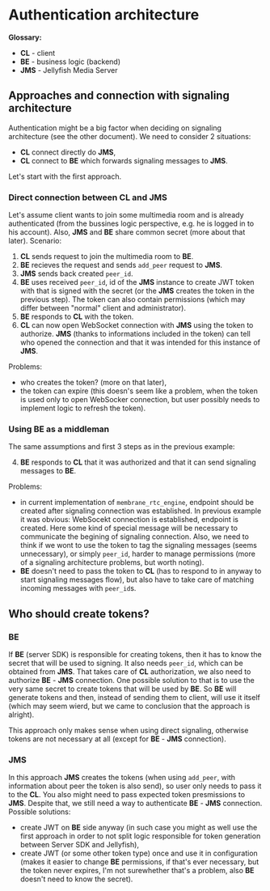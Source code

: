 # Authentication architecture

**Glossary:**

- **CL** - client
- **BE** - business logic (backend)
- **JMS** - Jellyfish Media Server

## Approaches and connection with signaling architecture

Authentication might be a big factor when deciding on signaling architecture (see the other document). We need to consider 2 situations:

- **CL** connect directly do **JMS**,
- **CL** connect to **BE** which forwards signaling messages to **JMS**.

Let's start with the first approach.

### Direct connection between **CL** and **JMS**

Let's assume client wants to join some multimedia room and is already authenticated (from the bussines logic perspective, e.g. he is logged in to his account).
Also, **JMS** and **BE** share common secret (more about that later).
Scenario:

1) **CL** sends request to join the multimedia room to **BE**.
2) **BE** recieves the request and sends `add_peer` request to **JMS**.
3) **JMS** sends back created `peer_id`.
4) **BE** uses received `peer_id`, id of the **JMS** instance to create JWT token with that is signed with the secret (or the **JMS** creates the token in the previous step).
The token can also contain permissions (which may differ between "normal" client and administrator).
5) **BE** responds to **CL** with the token.
6) **CL** can now open WebSocket connection with **JMS** using the token to authorize. **JMS** (thanks to informations included in the token)
can tell who opened the connection and that it was intended for this instance of **JMS**.

Problems:

- who creates the token? (more on that later),
- the token can expire (this doesn's seem like a problem, when the token is used only to open WebSocker connection, but user possibly needs to implement logic to refresh the token).

### Using **BE** as a middleman

The same assumptions and first 3 steps as in the previous example:

4) **BE** responds to **CL** that it was authorized and that it can send signaling messages to **BE**.

Problems:

- in current implementation of `membrane_rtc_engine`, endpoint should be created after signaling connection was established. In previous example it was obvious:
WebSocekt connection is established, endpoint is created. Here some kind of special message will be necessary to communicate the begining of signaling connection. Also, we need
to think if we wont to use the token to tag the signaling messages (seems unnecessary), or simply `peer_id`, harder to manage permissions
(more of a signaling architecture problems, but worth noting).
- **BE** doesn't need to pass the token to **CL** (has to respond to in anyway to start signaling messages flow), but also have to take care of matching incoming messages with `peer_id`s.

## Who should create tokens?

### **BE**

If **BE** (server SDK) is responsible for creating tokens, then it has to know the secret that will be used to signing. It also needs `peer_id`, which can be obtained from **JMS**. That takes care of **CL** authorization, we also need to authorize **BE** - **JMS** connection. One possible solution to that is to use the very same secret to create tokens that will be used by **BE**. So **BE** will generate tokens and then, instead of sending them to client, will use it itself (which may seem wierd, but we came to conclusion that the approach is alright).

This approach only makes sense when using direct signaling, otherwise tokens are not necessary at all (except for **BE** - **JMS** connection).

### **JMS**

In this approach **JMS** creates the tokens (when using `add_peer`, with information about peer the token is also send), so user only needs to pass it to the **CL**.
You also might need to pass expected token presmissions to **JMS**.
Despite that, we still need a way to authenticate **BE** - **JMS** connection. Possible solutions:

- create JWT on **BE** side anyway (in such case you might as well use the first approach in order to not split logic responsible for token generation between Server SDK and Jellyfish),
- create JWT (or some other token type) once and use it in configuration (makes it easier to change **BE** permissions, if that's ever necessary, but the token never expires, I'm not surewhether that's a problem, also **BE** doesn't need to know the secret).
